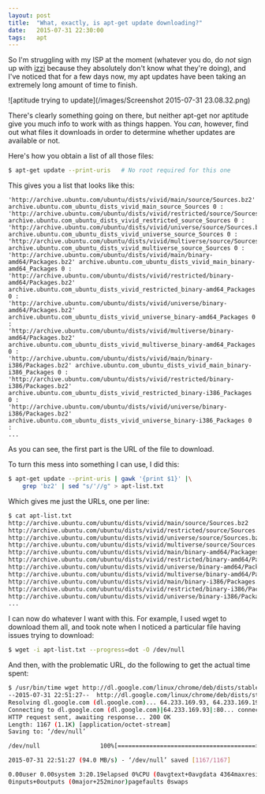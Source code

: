 ```yaml
---
layout: post
title:  "What, exactly, is apt-get update downloading?"
date:   2015-07-31 22:30:00
tags:   apt
---
```

So I'm struggling with my ISP at the moment (whatever you do, do _not_ sign up with [izzi](http://izzi.mx) because they absolutely don't know what they're doing), and I've noticed that for a few days now, my apt updates have been taking an extremely long amount of time to finish.

![aptitude trying to update](/images/Screenshot 2015-07-31 23.08.32.png)

There's clearly something going on there, but neither apt-get nor aptitude give you much info to work with as things happen. You _can_, however, find out what files it downloads in order to determine whether updates are available or not.

Here's how you obtain a list of all those files:

~~~sh
$ apt-get update --print-uris   # No root required for this one
~~~

This gives you a list that looks like this:

~~~
'http://archive.ubuntu.com/ubuntu/dists/vivid/main/source/Sources.bz2' archive.ubuntu.com_ubuntu_dists_vivid_main_source_Sources 0 :
'http://archive.ubuntu.com/ubuntu/dists/vivid/restricted/source/Sources.bz2' archive.ubuntu.com_ubuntu_dists_vivid_restricted_source_Sources 0 :
'http://archive.ubuntu.com/ubuntu/dists/vivid/universe/source/Sources.bz2' archive.ubuntu.com_ubuntu_dists_vivid_universe_source_Sources 0 :
'http://archive.ubuntu.com/ubuntu/dists/vivid/multiverse/source/Sources.bz2' archive.ubuntu.com_ubuntu_dists_vivid_multiverse_source_Sources 0 :
'http://archive.ubuntu.com/ubuntu/dists/vivid/main/binary-amd64/Packages.bz2' archive.ubuntu.com_ubuntu_dists_vivid_main_binary-amd64_Packages 0 :
'http://archive.ubuntu.com/ubuntu/dists/vivid/restricted/binary-amd64/Packages.bz2' archive.ubuntu.com_ubuntu_dists_vivid_restricted_binary-amd64_Packages 0 :
'http://archive.ubuntu.com/ubuntu/dists/vivid/universe/binary-amd64/Packages.bz2' archive.ubuntu.com_ubuntu_dists_vivid_universe_binary-amd64_Packages 0 :
'http://archive.ubuntu.com/ubuntu/dists/vivid/multiverse/binary-amd64/Packages.bz2' archive.ubuntu.com_ubuntu_dists_vivid_multiverse_binary-amd64_Packages 0 :
'http://archive.ubuntu.com/ubuntu/dists/vivid/main/binary-i386/Packages.bz2' archive.ubuntu.com_ubuntu_dists_vivid_main_binary-i386_Packages 0 :
'http://archive.ubuntu.com/ubuntu/dists/vivid/restricted/binary-i386/Packages.bz2' archive.ubuntu.com_ubuntu_dists_vivid_restricted_binary-i386_Packages 0 :
'http://archive.ubuntu.com/ubuntu/dists/vivid/universe/binary-i386/Packages.bz2' archive.ubuntu.com_ubuntu_dists_vivid_universe_binary-i386_Packages 0 :
...
~~~

As you can see, the first part is the URL of the file to download.

To turn this mess into something I can use, I did this:

~~~sh
$ apt-get update --print-uris | gawk '{print $1}' |\
    grep 'bz2' | sed "s/'//g" > apt-list.txt
~~~

Which gives me just the URLs, one per line:

~~~sh
$ cat apt-list.txt
http://archive.ubuntu.com/ubuntu/dists/vivid/main/source/Sources.bz2
http://archive.ubuntu.com/ubuntu/dists/vivid/restricted/source/Sources.bz2
http://archive.ubuntu.com/ubuntu/dists/vivid/universe/source/Sources.bz2
http://archive.ubuntu.com/ubuntu/dists/vivid/multiverse/source/Sources.bz2
http://archive.ubuntu.com/ubuntu/dists/vivid/main/binary-amd64/Packages.bz2
http://archive.ubuntu.com/ubuntu/dists/vivid/restricted/binary-amd64/Packages.bz2
http://archive.ubuntu.com/ubuntu/dists/vivid/universe/binary-amd64/Packages.bz2
http://archive.ubuntu.com/ubuntu/dists/vivid/multiverse/binary-amd64/Packages.bz2
http://archive.ubuntu.com/ubuntu/dists/vivid/main/binary-i386/Packages.bz2
http://archive.ubuntu.com/ubuntu/dists/vivid/restricted/binary-i386/Packages.bz2
http://archive.ubuntu.com/ubuntu/dists/vivid/universe/binary-i386/Packages.bz2
...
~~~

I can now do whatever I want with this. For example, I used wget to download them all, and took note when I noticed a particular file having issues trying to download:

~~~sh
$ wget -i apt-list.txt --progress=dot -O /dev/null
~~~

And then, with the problematic URL, do the following to get the actual time spent:

~~~sh
$ /usr/bin/time wget http://dl.google.com/linux/chrome/deb/dists/stable/main/binary-amd64/Packages.bz2 -O /dev/null
--2015-07-31 22:51:27--  http://dl.google.com/linux/chrome/deb/dists/stable/main/binary-amd64/Packages.bz2
Resolving dl.google.com (dl.google.com)... 64.233.169.93, 64.233.169.190, 64.233.169.136, ...
Connecting to dl.google.com (dl.google.com)|64.233.169.93|:80... connected.
HTTP request sent, awaiting response... 200 OK
Length: 1167 (1.1K) [application/octet-stream]
Saving to: ‘/dev/null’

/dev/null                 100%[=======================================>]   1.14K  --.-KB/s   in 0s

2015-07-31 22:51:27 (94.0 MB/s) - ‘/dev/null’ saved [1167/1167]

0.00user 0.00system 3:20.19elapsed 0%CPU (0avgtext+0avgdata 4364maxresident)k
0inputs+0outputs (0major+252minor)pagefaults 0swaps
~~~

